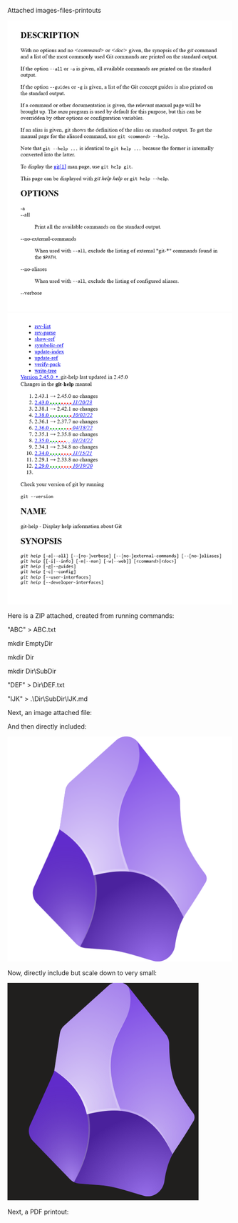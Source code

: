 

Attached images-files-printouts




![](ketgnlhdby.png)
![](fwocqhhnhs.png)

Here is a ZIP attached, created from running commands:


  

"ABC" > ABC.txt


mkdir EmptyDir


mkdir Dir


mkdir Dir\SubDir


"DEF" > Dir\DEF.txt


"IJK" > .\Dir\SubDir\IJK.md


  

  


  

  

Next, an image attached file:



  

And then directly included:


![](dvsfsiziej.png)
  

Now, directly include but scale down to very small:


  

![](mrmcpttxkm.png)
  

Next, a PDF printout:



  




